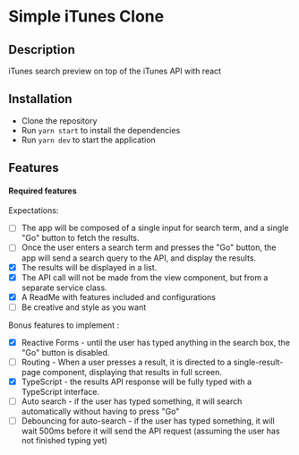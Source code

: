 # Simple iTunes Clone

## Description
iTunes search preview on top of the iTunes API with react

## Installation
- Clone the repository
- Run `yarn start` to install the dependencies
- Run `yarn dev` to start the application

## Features

#### Required features

Expectations:
- [ ] The app will be composed of a single input for search term, and a single "Go" button to fetch the results.
- [ ] Once the user enters a search term and presses the "Go" button, the app will send a search query to the API, and display the results.
- [x] The results will be displayed in a list.
- [x] The API call will not be made from the view component, but from a separate service class.
- [x] A ReadMe with features included and configurations
- [ ] Be creative and style as you want

Bonus features to implement :
- [x] Reactive Forms - until the user has typed anything in the search box, the "Go" button is disabled.
- [ ] Routing - When a user presses a result, it is directed to a single-result-page component, displaying that results in full screen.
- [x] TypeScript - the results API response will be fully typed with a TypeScript interface.
- [ ] Auto search - if the user has typed something, it will search automatically without having to press "Go"
- [ ] Debouncing for auto-search - if the user has typed something, it will wait 500ms before it will send the API request (assuming the user has not finished typing yet)
